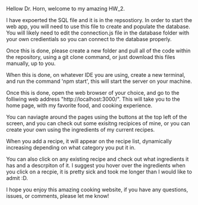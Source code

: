 Hellow Dr. Horn, welcome to my amazing HW_2.

I have expoerted the SQL file and it is in the repsostiory. In order to start the web app, you will need to use this file to create and populate the database.
You will likely need to edit the connection.js file in the database folder with your own credientials so you can connect to the database properly. 

Once this is done, please create a new folder and pull all of the code within the repository, using a git clone command, or just download this files manually, up to you.

When this is done, on whatever IDE you are using, create a new terminal, and run the command 'npm start', this will start the server on your machine.

Once this is done, open the web browser of your choice, and go to the folliwing web address "http://localhost:3000/". This will take you to the home page, with my favorite food,
and cooking experience.

You can naviagte around the pages using the buttons at the top left of the screen, and you can check out some exisitng recipices of mine, or you can create your own using the ingredients of my
current recipes. 

When you add a recipe, it will appear on the recipe list, dynamically increasing depending on what category you put it in.

You can also click on any existing recipe and check out what ingredients it has and a descrpiton of it.
I suggest you hover over the ingredients when you click on a recpie, it is pretty sick and took me longer than I would like to admit :D.

I hope you enjoy this amazing cooking website, if you have any questions, issues, or comments, please let me know!
